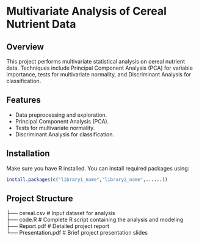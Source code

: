 # Multivariate Analysis of Cereal Nutrient Data

## Overview  
This project performs multivariate statistical analysis on cereal nutrient data. Techniques include Principal Component Analysis (PCA) for variable importance, tests for multivariate normality, and Discriminant Analysis for classification.

## Features  
- Data preprocessing and exploration.  
- Principal Component Analysis (PCA).  
- Tests for multivariate normality.  
- Discriminant Analysis for classification.  

## Installation  

Make sure you have R installed. You can install required packages using:

```r
install.packages(c("library1_name","library2_name",......))
```

## Project Structure

├── cereal.csv           # Input dataset for analysis  
├── code.R              # Complete R script containing the analysis and modeling  
├── Report.pdf          # Detailed project report  
└── Presentation.pdf    # Brief project presentation slides 
